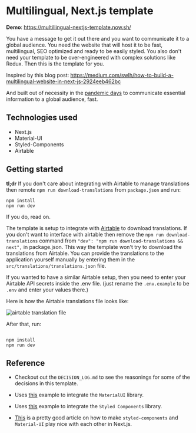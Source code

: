 # Multilingual, Next.js template

**Demo**: https://multillingual-nextjs-template.now.sh/

You have a message to get it out there and you want to communicate it to a global audience. You need the website that will host it to be fast, multilingual, SEO optimized and ready to be easily styled. You also don't need your template to be over-engineered with complex solutions like Redux. Then this is the template for you.

Inspired by this blog post:
https://medium.com/swlh/how-to-build-a-multilingual-website-in-next-js-2924eeb462bc

And built out of necessity in the [pandemic days](https://en.wikipedia.org/wiki/2019%E2%80%9320_coronavirus_pandemic) to communicate essential information to a global audience, fast.

## Technologies used

- Next.js
- Material-UI
- Styled-Components
- Airtable

## Getting started

**tl;dr** If you don't care about integrating with Airtable to manage translations then remote `npm run download-translations` from `package.json` and run:

```
npm install
npm run dev

```

If you do, read on.

The template is setup to integrate with [Airtable]() to download translations. If you don't want to interface with airtable then remove the `npm run download-translations` command from `"dev": "npm run download-translations && next",` in package.json. This way the template won't try to download the translations from Airtable. You can provide the translations to the application yourself manually by entering them in the `src/translations/translations.json` file.

If you wanted to have a similar Airtable setup, then you need to enter your Airtable API secrets inside the .env file. (just rename the `.env.example` to be `.env` and enter your values there.)

Here is how the Airtable translations file looks like:

![airtable translation file](https://i.imgur.com/pZRcn9O.png)

After that, run:

```

npm install
npm run dev

```

## Reference

- Checkout out the `DECISION_LOG.md` to see the reasonings for some of the decisions in this template.

- Uses [this](https://github.com/mui-org/material-ui/tree/master/examples/nextjs-with-typescript) example to integrate the `MaterialUI` library.

- Uses [this](https://github.com/mui-org/material-ui/tree/master/examples/with-styled-components) example to integrate the `Styled Components` library.

- [This](https://medium.com/javascript-in-plain-english/ssr-with-next-js-styled-components-and-material-ui-b1e88ac11dfa) is a pretty good article on how to make `styled-components` and `Material-UI` play nice with each other in Next.js.

```

```

